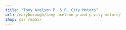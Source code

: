 ```yaml
---
title: "Tony Axelson P. & P. City Motors"
url: /maryborough/tony-axelson-p-and-p-city-motors/
shop: car repair
---
```

